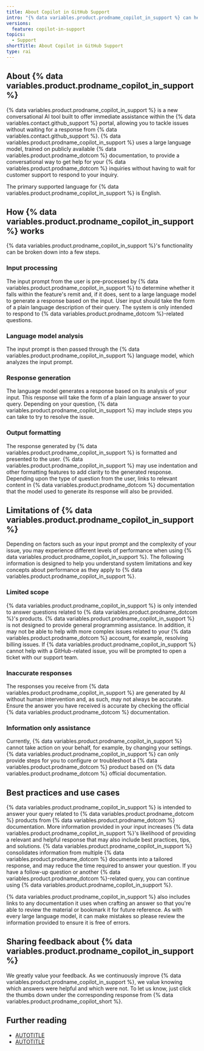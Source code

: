 ```yaml
---
title: About Copilot in GitHub Support
intro: "{% data variables.product.prodname_copilot_in_support %} can help you by providing answers to a wide range of questions about {% data variables.product.prodname_dotcom %}'s products and features."
versions:
  feature: copilot-in-support
topics:
  - Support
shortTitle: About Copilot in GitHub Support
type: rai
---
```


## About {% data variables.product.prodname_copilot_in_support %}

{% data variables.product.prodname_copilot_in_support %} is a new conversational AI tool built to offer immediate assistance within the {% data variables.contact.github_support %} portal, allowing you to tackle issues without waiting for a response from {% data variables.contact.github_support %}. {% data variables.product.prodname_copilot_in_support %} uses a large language model, trained on publicly available {% data variables.product.prodname_dotcom %} documentation, to provide a conversational way to get help for your {% data variables.product.prodname_dotcom %} inquiries without having to wait for customer support to respond to your inquiry.

The primary supported language for {% data variables.product.prodname_copilot_in_support %} is English.

## How {% data variables.product.prodname_copilot_in_support %} works

{% data variables.product.prodname_copilot_in_support %}'s functionality can be broken down into a few steps.

### Input processing

The input prompt from the user is pre-processed by {% data variables.product.prodname_copilot_in_support %} to determine whether it falls within the feature's remit and, if it does, sent to a large language model to generate a response based on the input. User input should take the form of a plain language description of their query. The system is only intended to respond to {% data variables.product.prodname_dotcom %}-related questions.

### Language model analysis

The input prompt is then passed through the {% data variables.product.prodname_copilot_in_support %} language model, which analyzes the input prompt.

### Response generation

The language model generates a response based on its analysis of your input. This response will take the form of a plain language answer to your query. Depending on your question, {% data variables.product.prodname_copilot_in_support %} may include steps you can take to try to resolve the issue.

### Output formatting

The response generated by {% data variables.product.prodname_copilot_in_support %} is formatted and presented to the user. {% data variables.product.prodname_copilot_in_support %} may use indentation and other formatting features to add clarity to the generated response. Depending upon the type of question from the user, links to relevant content in {% data variables.product.prodname_dotcom %} documentation that the model used to generate its response will also be provided.

## Limitations of {% data variables.product.prodname_copilot_in_support %}

Depending on factors such as your input prompt and the complexity of your issue, you may experience different levels of performance when using {% data variables.product.prodname_copilot_in_support %}. The following information is designed to help you understand system limitations and key concepts about performance as they apply to {% data variables.product.prodname_copilot_in_support %}.

### Limited scope

{% data variables.product.prodname_copilot_in_support %} is only intended to answer questions related to {% data variables.product.prodname_dotcom %}'s products. {% data variables.product.prodname_copilot_in_support %} is not designed to provide general programming assistance. In addition, it may not be able to help with more complex issues related to your {% data variables.product.prodname_dotcom %} account, for example, resolving billing issues. If {% data variables.product.prodname_copilot_in_support %} cannot help with a GitHub-related issue, you will be prompted to open a ticket with our support team.

### Inaccurate responses

The responses you receive from {% data variables.product.prodname_copilot_in_support %} are generated by AI without human intervention and, as such, may not always be accurate. Ensure the answer you have received is accurate by checking the official {% data variables.product.prodname_dotcom %} documentation.

### Information only assistance

Currently, {% data variables.product.prodname_copilot_in_support %} cannot take action on your behalf, for example, by changing your settings. {% data variables.product.prodname_copilot_in_support %} can only provide steps for you to configure or troubleshoot a {% data variables.product.prodname_dotcom %} product based on {% data variables.product.prodname_dotcom %} official documentation.

## Best practices and use cases

{% data variables.product.prodname_copilot_in_support %} is intended to answer your query related to {% data variables.product.prodname_dotcom %} products from {% data variables.product.prodname_dotcom %} documentation. More information provided in your input increases {% data variables.product.prodname_copilot_in_support %}'s likelihood of providing a relevant and helpful response that may also include best practices, tips, and solutions. {% data variables.product.prodname_copilot_in_support %} consolidates information from multiple {% data variables.product.prodname_dotcom %} documents into a tailored response, and may reduce the time required to answer your question. If you have a follow-up question or another {% data variables.product.prodname_dotcom %}-related query, you can continue using {% data variables.product.prodname_copilot_in_support %}.

{% data variables.product.prodname_copilot_in_support %} also includes links to any documentation it uses when crafting an answer so that you're able to review the material or bookmark it for future reference. As with every large language model, it can make mistakes so please review the information provided to ensure it is free of errors.

## Sharing feedback about {% data variables.product.prodname_copilot_in_support %}

We greatly value your feedback. As we continuously improve {% data variables.product.prodname_copilot_in_support %}, we value knowing which answers were helpful and which were not. To let us know, just click the thumbs down under the corresponding response from {% data variables.product.prodname_copilot_short %}.

## Further reading

* [AUTOTITLE](/free-pro-team@latest/site-policy/github-terms/github-terms-for-additional-products-and-features#github-copilot)
* [AUTOTITLE](/free-pro-team@latest/site-policy/privacy-policies/github-privacy-statement)
